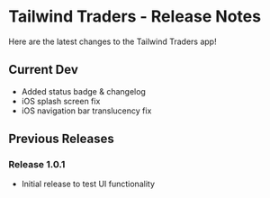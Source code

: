 # Tailwind Traders - Release Notes

Here are the latest changes to the Tailwind Traders app!

## Current Dev

* Added status badge & changelog
* iOS splash screen fix
* iOS navigation bar translucency fix

## Previous Releases

### Release 1.0.1

* Initial release to test UI functionality
